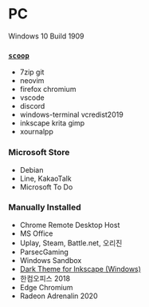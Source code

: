 PC
========
Windows 10 Build 1909

### [`scoop`](https://scoop.sh)
- 7zip git
- neovim
- firefox chromium
- vscode
- discord
- windows-terminal vcredist2019
- inkscape krita gimp
- xournalpp

### Microsoft Store
- Debian
- Line, KakaoTalk
- Microsoft To Do

### Manually Installed
- Chrome Remote Desktop Host
- MS Office
- Uplay, Steam, Battle.net, 오리진
- ParsecGaming
- Windows Sandbox
- [Dark Theme for Inkscape (Windows)](https://github.com/SimBotBiz/inkscape-dark-theme)
- 한컴오피스 2018
- Edge Chromium
- Radeon Adrenalin 2020

